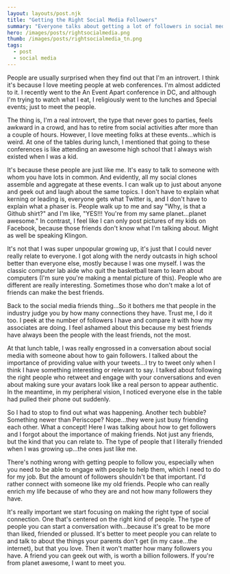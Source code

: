 ```yaml
---
layout: layouts/post.njk
title: "Getting the Right Social Media Followers"
summary: "Everyone talks about getting a lot of followers in social media, but what does that really mean? And why is it even important? Well everyone is wrong. I'm much happier when I focus on getting the right type of followers."
hero: /images/posts/rightsocialmedia.png
thumb: /images/posts/rightsocialmedia_tn.png
tags:
  - post
  - social media
---
```


People are usually surprised when they find out that I'm an introvert. I think it's because I love meeting people at web conferences. I'm almost addicted to it. I recently went to the An Event Apart conference in DC, and although I'm trying to watch what I eat, I religiously went to the lunches and Special events; just to meet the people.

The thing is, I'm a real introvert, the type that never goes to parties, feels awkward in a crowd, and has to retire from social activities after more than a couple of hours. However, I love meeting folks at these events...which is weird. At one of the tables during lunch, I mentioned that going to these conferences is like attending an awesome high school that I always wish existed when I was a kid.

It's because these people are just like me. It's easy to talk to someone with whom you have lots in common. And evidently, all my social clones assemble and aggregate at these events. I can walk up to just about anyone and geek out and laugh about the same topics. I don't have to explain what kerning or leading is, everyone gets what Twitter is, and I don't have to explain what a phaser is. People walk up to me and say "Why, is that a Github shirt?" and I'm like, "YES!!! You're from my same planet...planet awesome." In contrast, I feel like I can only post pictures of my kids on Facebook, because those friends don't know what I'm talking about. Might as well be speaking Klingon.

It's not that I was super unpopular growing up, it's just that I could never really relate to everyone. I got along with the nerdy outcasts in high school better than everyone else, mostly because I was one myself. I was the classic computer lab aide who quit the basketball team to learn about computers (I'm sure you're making a mental picture of this). People who are different are really interesting. Sometimes those who don't make a lot of friends can make the best friends.

Back to the social media friends thing...So it bothers me that people in the industry judge you by how many connections they have. Trust me, I do it too. I peek at the number of followers I have and compare it with how my associates are doing. I feel ashamed about this because my best friends have always been the people with the least friends, not the most.

At that lunch table, I was really engrossed in a conversation about social media with someone about how to gain followers. I talked about the importance of providing value with your tweets...I try to tweet only when I think I have something interesting or relevant to say. I talked about following the right people who retweet and engage with your conversations and even about making sure your avatars look like a real person to appear authentic. In the meantime, in my peripheral vision, I noticed everyone else in the table had pulled their phone out suddenly.

So I had to stop to find out what was happening. Another tech bubble? Something newer than Periscope? Nope...they were just busy friending each other. What a concept! Here I was talking about how to get followers and I forgot about the importance of making friends. Not just any friends, but the kind that you can relate to. The type of people that I literally friended when I was growing up...the ones just like me.

There's nothing wrong with getting people to follow you, especially when you need to be able to engage with people to help them, which I need to do for my job. But the amount of followers shouldn't be that important. I'd rather connect with someone like my old friends. People who can really enrich my life because of who they are and not how many followers they have.

It's really important we start focusing on making the right type of social connection. One that's centered on the right kind of people. The type of people you can start a conversation with...because it's great to be more than liked, friended or plussed. It's better to meet people you can relate to and talk to about the things your parents don't get (in my case...the internet), but that you love. Then it won't matter how many followers you have. A friend you can geek out with, is worth a billion followers. If you're from planet awesome, I want to meet you.
